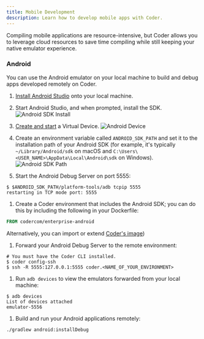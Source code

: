 ```yaml
---
title: Mobile Development
description: Learn how to develop mobile apps with Coder.
---
```


Compiling mobile applications are resource-intensive, but Coder allows you to
leverage cloud resources to save time compiling while still keeping your native
emulator experience.

### Android

You can use the Android emulator on your local machine to build and debug apps
developed remotely on Coder.

1. [Install Android Studio](https://developer.android.com/studio) onto your
   local machine.

1. Start Android Studio, and when prompted, install the SDK. ![Android SDK
   Install](../../assets/android-sdk-missing.png)

1. [Create and start](https://developer.android.com/studio/run/managing-avds) a
   Virtual Device. ![Android Device](../assets/android-avd.png)

1. Create an environment variable called `ANDROID_SDK_PATH` and set it to the
   installation path of your Android SDK (for example, it's typically
   `~/Library/Android/sdk` on macOS and
   `C:\Users\<USER_NAME>\AppData\Local\Android\sdk` on Windows). ![Android SDK
   Path](../../assets/android-sdk-path.png)

1. Start the Android Debug Server on port 5555:

  ```console
  $ $ANDROID_SDK_PATH/platform-tools/adb tcpip 5555
  restarting in TCP mode port: 5555
  ```

1. Create a Coder environment that includes the Android SDK; you can do this by
   including the following in your Dockerfile:

  ```Dockerfile
  FROM codercom/enterprise-android
  ```

   Alternatively, you can import or extend [Coder's
   image](https://github.com/cdr/enterprise-images/blob/master/images/android/Dockerfile.ubuntu))

1. Forward your Android Debug Server to the remote environment:

  ```console
  # You must have the Coder CLI installed.
  $ coder config-ssh
  $ ssh -R 5555:127.0.0.1:5555 coder.<NAME_OF_YOUR_ENVIRONMENT>
  ```

1. Run `adb devices` to view the emulators forwarded from your local machine:

  ```console
  $ adb devices
  List of devices attached
  emulator-5556
  ```

1. Build and run your Android applications remotely:

  ```console
  ./gradlew android:installDebug
  ```
